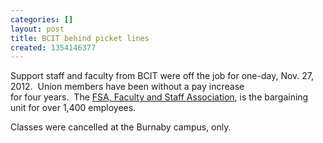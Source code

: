 ```yaml
---
categories: []
layout: post
title: BCIT behind picket lines
created: 1354146377
---
```

<p>Support staff and faculty from BCIT were off the job for one-day, Nov. 27, 2012.&nbsp; Union members have been without a pay increase<br />
	for four years.&nbsp; The <a href="http://www.bcitfsa.ca/node/452">FSA, Faculty and Staff Association</a>, is the bargaining unit for&nbsp;over 1,400 employees.</p>
<p>Classes were cancelled at the Burnaby campus, only.</p>
<p>&nbsp;</p>
